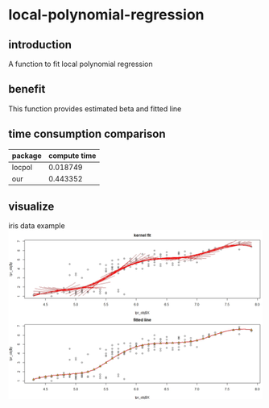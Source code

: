 # local-polynomial-regression
## introduction
A function to fit local polynomial regression
## benefit
This function provides estimated beta and fitted line
## time consumption comparison
package|compute time
---|---
locpol | 0.018749 
our |0.443352
## visualize
iris data example
![fitted plot](https://github.com/wr80340/local-polynomial-regression/blob/main/fitted_plot.jpeg)
